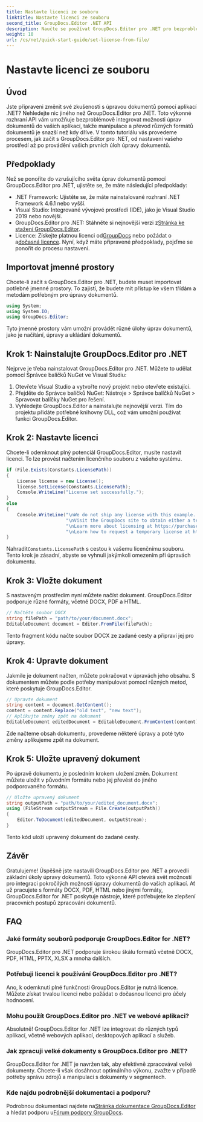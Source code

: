 ```yaml
---
title: Nastavte licenci ze souboru
linktitle: Nastavte licenci ze souboru
second_title: GroupDocs.Editor .NET API
description: Naučte se používat GroupDocs.Editor pro .NET pro bezproblémové úpravy dokumentů ve vašich aplikacích. Obsahuje podrobného průvodce, tipy a často kladené otázky.
weight: 10
url: /cs/net/quick-start-guide/set-license-from-file/
---
```


# Nastavte licenci ze souboru

## Úvod
Jste připraveni změnit své zkušenosti s úpravou dokumentů pomocí aplikací .NET? Nehledejte nic jiného než GroupDocs.Editor pro .NET. Toto výkonné rozhraní API vám umožňuje bezproblémově integrovat možnosti úprav dokumentů do vašich aplikací, takže manipulace a převod různých formátů dokumentů je snazší než kdy dříve. V tomto tutoriálu vás provedeme procesem, jak začít s GroupDocs.Editor pro .NET, od nastavení vašeho prostředí až po provádění vašich prvních úloh úpravy dokumentů.
## Předpoklady
Než se ponoříte do vzrušujícího světa úprav dokumentů pomocí GroupDocs.Editor pro .NET, ujistěte se, že máte následující předpoklady:
- .NET Framework: Ujistěte se, že máte nainstalované rozhraní .NET Framework 4.6.1 nebo vyšší.
- Visual Studio: Integrované vývojové prostředí (IDE), jako je Visual Studio 2019 nebo novější.
-  GroupDocs.Editor pro .NET: Stáhněte si nejnovější verzi z[Stránka ke stažení GroupDocs.Editor](https://releases.groupdocs.com/editor/net/).
-  Licence: Získejte platnou licenci od[GroupDocs](https://purchase.groupdocs.com/buy) nebo požádat o a[dočasná licence](https://purchase.groupdocs.com/temporary-license/).
Nyní, když máte připravené předpoklady, pojďme se ponořit do procesu nastavení.
## Importovat jmenné prostory
Chcete-li začít s GroupDocs.Editor pro .NET, budete muset importovat potřebné jmenné prostory. To zajistí, že budete mít přístup ke všem třídám a metodám potřebným pro úpravy dokumentů.
```csharp
using System;
using System.IO;
using GroupDocs.Editor;
```
Tyto jmenné prostory vám umožní provádět různé úlohy úprav dokumentů, jako je načítání, úpravy a ukládání dokumentů.
## Krok 1: Nainstalujte GroupDocs.Editor pro .NET
Nejprve je třeba nainstalovat GroupDocs.Editor pro .NET. Můžete to udělat pomocí Správce balíčků NuGet ve Visual Studiu:
1. Otevřete Visual Studio a vytvořte nový projekt nebo otevřete existující.
2. Přejděte do Správce balíčků NuGet: Nástroje > Správce balíčků NuGet > Spravovat balíčky NuGet pro řešení.
3. Vyhledejte GroupDocs.Editor a nainstalujte nejnovější verzi.
Tím do projektu přidáte potřebné knihovny DLL, což vám umožní používat funkci GroupDocs.Editor.
## Krok 2: Nastavte licenci
Chcete-li odemknout plný potenciál GroupDocs.Editor, musíte nastavit licenci. To lze provést načtením licenčního souboru z vašeho systému.
```csharp
if (File.Exists(Constants.LicensePath))
{
    License license = new License();
    license.SetLicense(Constants.LicensePath);
    Console.WriteLine("License set successfully.");
}
else
{
    Console.WriteLine("\nWe do not ship any license with this example. " +
                      "\nVisit the GroupDocs site to obtain either a temporary or permanent license. " +
                      "\nLearn more about licensing at https://purchase.groupdocs.com/faqs/licensing. "+
                      "\nLearn how to request a temporary license at https://purchase.groupdocs.com/temporary-license.");
}
```
 Nahradit`Constants.LicensePath` s cestou k vašemu licenčnímu souboru. Tento krok je zásadní, abyste se vyhnuli jakýmkoli omezením při úpravách dokumentu. 
## Krok 3: Vložte dokument
S nastaveným prostředím nyní můžete načíst dokument. GroupDocs.Editor podporuje různé formáty, včetně DOCX, PDF a HTML.
```csharp
// Načtěte soubor DOCX
string filePath = "path/to/your/document.docx";
EditableDocument document = Editor.FromFile(filePath);
```
Tento fragment kódu načte soubor DOCX ze zadané cesty a připraví jej pro úpravy.
## Krok 4: Upravte dokument
Jakmile je dokument načten, můžete pokračovat v úpravách jeho obsahu. S dokumentem můžete podle potřeby manipulovat pomocí různých metod, které poskytuje GroupDocs.Editor.
```csharp
// Upravte dokument
string content = document.GetContent();
content = content.Replace("old text", "new text");
// Aplikujte změny zpět na dokument
EditableDocument editedDocument = EditableDocument.FromContent(content);
```
Zde načteme obsah dokumentu, provedeme některé úpravy a poté tyto změny aplikujeme zpět na dokument.
## Krok 5: Uložte upravený dokument
Po úpravě dokumentu je posledním krokem uložení změn. Dokument můžete uložit v původním formátu nebo jej převést do jiného podporovaného formátu.
```csharp
// Uložte upravený dokument
string outputPath = "path/to/your/edited_document.docx";
using (FileStream outputStream = File.Create(outputPath))
{
    Editor.ToDocument(editedDocument, outputStream);
}
```
Tento kód uloží upravený dokument do zadané cesty.
## Závěr
Gratulujeme! Úspěšně jste nastavili GroupDocs.Editor pro .NET a provedli základní úkoly úpravy dokumentů. Toto výkonné API otevírá svět možností pro integraci pokročilých možností úpravy dokumentů do vašich aplikací. Ať už pracujete s formáty DOCX, PDF, HTML nebo jinými formáty, GroupDocs.Editor for .NET poskytuje nástroje, které potřebujete ke zlepšení pracovních postupů zpracování dokumentů.
## FAQ
### Jaké formáty souborů podporuje GroupDocs.Editor for .NET?
GroupDocs.Editor pro .NET podporuje širokou škálu formátů včetně DOCX, PDF, HTML, PPTX, XLSX a mnoha dalších.
### Potřebuji licenci k používání GroupDocs.Editor pro .NET?
Ano, k odemknutí plné funkčnosti GroupDocs.Editor je nutná licence. Můžete získat trvalou licenci nebo požádat o dočasnou licenci pro účely hodnocení.
### Mohu použít GroupDocs.Editor pro .NET ve webové aplikaci?
Absolutně! GroupDocs.Editor for .NET lze integrovat do různých typů aplikací, včetně webových aplikací, desktopových aplikací a služeb.
### Jak zpracuji velké dokumenty s GroupDocs.Editor pro .NET?
GroupDocs.Editor for .NET je navržen tak, aby efektivně zpracovával velké dokumenty. Chcete-li však dosáhnout optimálního výkonu, zvažte v případě potřeby správu zdrojů a manipulaci s dokumenty v segmentech.
### Kde najdu podrobnější dokumentaci a podporu?
 Podrobnou dokumentaci najdete na[Stránka dokumentace GroupDocs.Editor](https://tutorials.groupdocs.com/editor/net/) a hledat podporu u[Fórum podpory GroupDocs](https://forum.groupdocs.com/c/editor/20).